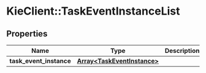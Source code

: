 # KieClient::TaskEventInstanceList

## Properties
Name | Type | Description | Notes
------------ | ------------- | ------------- | -------------
**task_event_instance** | [**Array&lt;TaskEventInstance&gt;**](TaskEventInstance.md) |  | [optional] 


